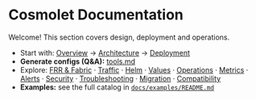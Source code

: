 
# Cosmolet Documentation

Welcome! This section covers design, deployment and operations.

- Start with: [Overview](overview.md) → [Architecture](architecture.md) → [Deployment](deployment.md)
- **Generate configs (Q&A):** [tools.md](tools.md)
- Explore: [FRR & Fabric](frr-config.md) · [Traffic](traffic.md) · [Helm](helm/quickstart.md) · [Values](helm/values.md) · [Operations](operations.md) · [Metrics](metrics.md) · [Alerts](alerts.md) · [Security](security.md) · [Troubleshooting](troubleshooting.md) · [Migration](migration.md) · [Compatibility](compatibility.md)
- **Examples:** see the full catalog in [`docs/examples/README.md`](examples/README.md)
